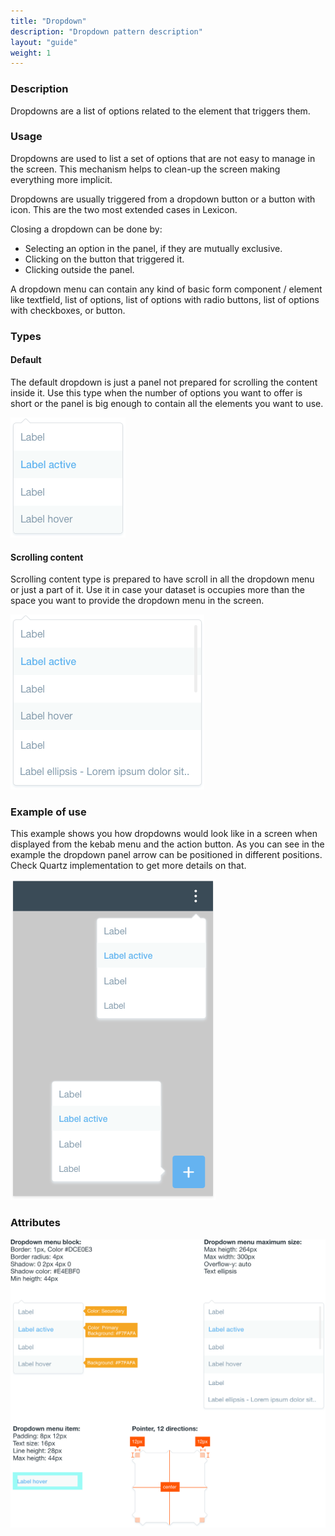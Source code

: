 ```yaml
---
title: "Dropdown"
description: "Dropdown pattern description"
layout: "guide"
weight: 1
---
```


### Description

Dropdowns are a list of options related to the element that triggers them.

### Usage
Dropdowns are used to list a set of options that are not easy to manage in the screen. This mechanism helps to clean-up the screen making everything more implicit.

Dropdowns are usually triggered from a dropdown button or a button with icon. This are the two most extended cases in Lexicon.

Closing a dropdown can be done by:
* Selecting an option in the panel, if they are mutually exclusive.
* Clicking on the button that triggered it.
* Clicking outside the panel.

A dropdown menu can contain any kind of basic form component / element like textfield, list of options, list of options with radio buttons, list of options with checkboxes, or button.

### Types

#### Default

The default dropdown is just a panel not prepared for scrolling the content inside it. Use this type when the number of options you want to offer is short or the panel is big enough to contain all the elements you want to use.

![default dropdown menu](../../../images/dropdownMenu.png)

#### Scrolling content

Scrolling content type is prepared to have scroll in all the dropdown menu or just a part of it. Use it in case your dataset is occupies more than the space you want to provide the dropdown menu in the screen.

![default dropdown menu with scroll](../../../images/dropdownMenuScroll.png)

### Example of use

This example shows you how dropdowns would look like in a screen when displayed from the kebab menu and the action button. As you can see in the example the dropdown panel arrow can be positioned in different positions. Check Quartz implementation to get more details on that.

![default dropdown menu example](../../../images/dropdownMenuExample.png)


### Attributes

![dropdown attributes](../../../images/dropdownAttributes.png)

